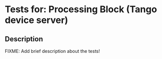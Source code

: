# Tests for: Processing Block (Tango device server)

## Description
FIXME: Add brief description about the tests!
